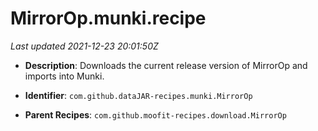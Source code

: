 # MirrorOp.munki.recipe

_Last updated 2021-12-23 20:01:50Z_

- **Description**: Downloads the current release version of MirrorOp and imports into Munki.

- **Identifier**: `com.github.dataJAR-recipes.munki.MirrorOp`

- **Parent Recipes**: `com.github.moofit-recipes.download.MirrorOp`
